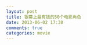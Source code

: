 ```yaml
---
layout: post
title: 银幕上最有钱的50个电影角色
date: 2013-06-02 17:30
comments: true
categories: movie
---
```


<script src="/js/50_money.js" type="text/javascript"></script>


<div ng-app="app">
  <div class="container">
    <div ng-controller="mainCtrl">
      <div class='m' ng-repeat="m in movies">
        <h3 ng-bind-template='{{ m.Title }}'></h3>
        <div ng-bind-html-unsafe='m.Content'></div>
      </div>
    </div>
  </div>
</div>